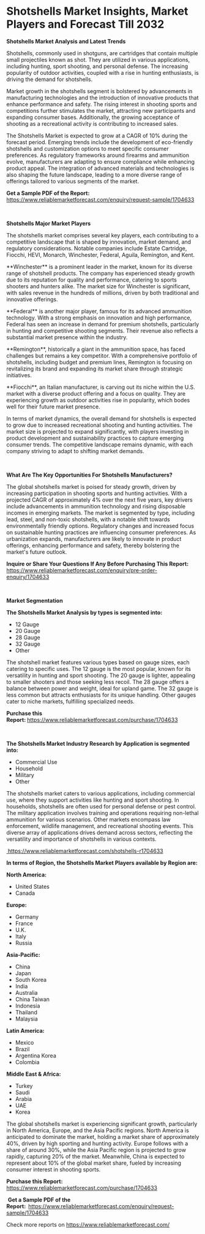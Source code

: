 <p><h1>Shotshells Market Insights, Market Players and Forecast Till 2032</h1></p><p><strong>Shotshells Market Analysis and Latest Trends</strong></p>
<p><p>Shotshells, commonly used in shotguns, are cartridges that contain multiple small projectiles known as shot. They are utilized in various applications, including hunting, sport shooting, and personal defense. The increasing popularity of outdoor activities, coupled with a rise in hunting enthusiasts, is driving the demand for shotshells. </p><p>Market growth in the shotshells segment is bolstered by advancements in manufacturing technologies and the introduction of innovative products that enhance performance and safety. The rising interest in shooting sports and competitions further stimulates the market, attracting new participants and expanding consumer bases. Additionally, the growing acceptance of shooting as a recreational activity is contributing to increased sales.</p><p>The Shotshells Market is expected to grow at a CAGR of 10% during the forecast period. Emerging trends include the development of eco-friendly shotshells and customization options to meet specific consumer preferences. As regulatory frameworks around firearms and ammunition evolve, manufacturers are adapting to ensure compliance while enhancing product appeal. The integration of advanced materials and technologies is also shaping the future landscape, leading to a more diverse range of offerings tailored to various segments of the market.</p></p>
<p><strong>Get a Sample PDF of the Report:&nbsp;</strong> <a href="https://www.reliablemarketforecast.com/enquiry/request-sample/1704633?utm_campaign=3006&utm_medium=2&utm_source=Github&utm_content=ia&utm_term=27032025&utm_id=shotshells">https://www.reliablemarketforecast.com/enquiry/request-sample/1704633</a></p>
<p>&nbsp;</p>
<p><strong>Shotshells Major Market Players</strong></p>
<p><p>The shotshells market comprises several key players, each contributing to a competitive landscape that is shaped by innovation, market demand, and regulatory considerations. Notable companies include Estate Cartridge, Fiocchi, HEVI, Monarch, Winchester, Federal, Aguila, Remington, and Kent.</p><p>**Winchester** is a prominent leader in the market, known for its diverse range of shotshell products. The company has experienced steady growth due to its reputation for quality and performance, catering to sports shooters and hunters alike. The market size for Winchester is significant, with sales revenue in the hundreds of millions, driven by both traditional and innovative offerings.</p><p>**Federal** is another major player, famous for its advanced ammunition technology. With a strong emphasis on innovation and high performance, Federal has seen an increase in demand for premium shotshells, particularly in hunting and competitive shooting segments. Their revenue also reflects a substantial market presence within the industry.</p><p>**Remington**, historically a giant in the ammunition space, has faced challenges but remains a key competitor. With a comprehensive portfolio of shotshells, including budget and premium lines, Remington is focusing on revitalizing its brand and expanding its market share through strategic initiatives.</p><p>**Fiocchi**, an Italian manufacturer, is carving out its niche within the U.S. market with a diverse product offering and a focus on quality. They are experiencing growth as outdoor activities rise in popularity, which bodes well for their future market presence.</p><p>In terms of market dynamics, the overall demand for shotshells is expected to grow due to increased recreational shooting and hunting activities. The market size is projected to expand significantly, with players investing in product development and sustainability practices to capture emerging consumer trends. The competitive landscape remains dynamic, with each company striving to adapt to shifting market demands.</p></p>
<p>&nbsp;</p>
<p><strong>What Are The Key Opportunities For Shotshells Manufacturers?</strong></p>
<p><p>The global shotshells market is poised for steady growth, driven by increasing participation in shooting sports and hunting activities. With a projected CAGR of approximately 4% over the next five years, key drivers include advancements in ammunition technology and rising disposable incomes in emerging markets. The market is segmented by type, including lead, steel, and non-toxic shotshells, with a notable shift towards environmentally friendly options. Regulatory changes and increased focus on sustainable hunting practices are influencing consumer preferences. As urbanization expands, manufacturers are likely to innovate in product offerings, enhancing performance and safety, thereby bolstering the market's future outlook.</p></p>
<p><strong>Inquire or Share Your Questions If Any Before Purchasing This Report:</strong> <a href="https://www.reliablemarketforecast.com/enquiry/pre-order-enquiry/1704633?utm_campaign=3006&utm_medium=2&utm_source=Github&utm_content=ia&utm_term=27032025&utm_id=shotshells">https://www.reliablemarketforecast.com/enquiry/pre-order-enquiry/1704633</a></p>
<p>&nbsp;</p>
<p><strong>Market Segmentation</strong></p>
<p><strong>The Shotshells Market Analysis by types is segmented into:</strong></p>
<p><ul><li>12 Gauge</li><li>20 Gauge</li><li>28 Gauge</li><li>32 Gauge</li><li>Other</li></ul></p>
<p><p>The shotshell market features various types based on gauge sizes, each catering to specific uses. The 12 gauge is the most popular, known for its versatility in hunting and sport shooting. The 20 gauge is lighter, appealing to smaller shooters and those seeking less recoil. The 28 gauge offers a balance between power and weight, ideal for upland game. The 32 gauge is less common but attracts enthusiasts for its unique handling. Other gauges cater to niche markets, fulfilling specialized needs.</p></p>
<p><strong>Purchase this Report:&nbsp;</strong><a href="https://www.reliablemarketforecast.com/purchase/1704633?utm_campaign=3006&utm_medium=2&utm_source=Github&utm_content=ia&utm_term=27032025&utm_id=shotshells">https://www.reliablemarketforecast.com/purchase/1704633</a></p>
<p>&nbsp;</p>
<p><strong>The Shotshells Market Industry Research by Application is segmented into:</strong></p>
<p><ul><li>Commercial Use</li><li>Household</li><li>Military</li><li>Other</li></ul></p>
<p><p>The shotshells market caters to various applications, including commercial use, where they support activities like hunting and sport shooting. In households, shotshells are often used for personal defense or pest control. The military application involves training and operations requiring non-lethal ammunition for various scenarios. Other markets encompass law enforcement, wildlife management, and recreational shooting events. This diverse array of applications drives demand across sectors, reflecting the versatility and importance of shotshells in various contexts.</p></p>
<p><a href="https://www.reliablemarketforecast.com/shotshells-r1704633?utm_campaign=3006&utm_medium=2&utm_source=Github&utm_content=ia&utm_term=27032025&utm_id=shotshells">&nbsp;https://www.reliablemarketforecast.com/shotshells-r1704633</a></p>
<p><strong>In terms of Region, the Shotshells Market Players available by Region are:</strong></p>
<p>
    <p> <strong> North America: </strong>
        <ul>
            <li>United States</li>
            <li>Canada</li>
        </ul>
        </p> 
    <p> <strong> Europe: </strong>
        <ul>
            <li>Germany</li>
            <li>France</li>
            <li>U.K.</li>
            <li>Italy</li>
            <li>Russia</li>
        </ul>
        </p> 
    <p> <strong> Asia-Pacific: </strong>
        <ul>
            <li>China</li>
            <li>Japan</li>
            <li>South Korea</li>
            <li>India</li>
            <li>Australia</li>
            <li>China Taiwan</li>
            <li>Indonesia</li>
            <li>Thailand</li>
            <li>Malaysia</li>
        </ul>
        </p> 
    <p> <strong> Latin America: </strong>
        <ul>
            <li>Mexico</li>
            <li>Brazil</li>
            <li>Argentina Korea</li>
            <li>Colombia</li>
        </ul>
        </p> 
    <p> <strong> Middle East & Africa: </strong>
        <ul>
            <li>Turkey</li>
            <li>Saudi</li>
            <li>Arabia</li>
            <li>UAE</li>
            <li>Korea</li>
        </ul>
    </p>
    </p>
<p><p>The global shotshells market is experiencing significant growth, particularly in North America, Europe, and the Asia Pacific regions. North America is anticipated to dominate the market, holding a market share of approximately 40%, driven by high sporting and hunting activity. Europe follows with a share of around 30%, while the Asia Pacific region is projected to grow rapidly, capturing 20% of the market. Meanwhile, China is expected to represent about 10% of the global market share, fueled by increasing consumer interest in shooting sports.</p></p>
<p><strong>Purchase this Report: </strong><a href="https://www.reliablemarketforecast.com/purchase/1704633?utm_campaign=3006&utm_medium=2&utm_source=Github&utm_content=ia&utm_term=27032025&utm_id=shotshells">https://www.reliablemarketforecast.com/purchase/1704633</a></p>
<p>&nbsp;<strong>Get a Sample PDF of the Report:&nbsp;&nbsp;</strong><a href="https://www.reliablemarketforecast.com/enquiry/request-sample/1704633?utm_campaign=3006&utm_medium=2&utm_source=Github&utm_content=ia&utm_term=27032025&utm_id=shotshells">https://www.reliablemarketforecast.com/enquiry/request-sample/1704633</a></p>
<p><strong></strong></p>
<p>Check more reports on <a href="https://www.reliablemarketforecast.com/?utm_campaign=3006&utm_medium=2&utm_source=Github&utm_content=ia&utm_term=27032025&utm_id=shotshells">https://www.reliablemarketforecast.com/</a></p>